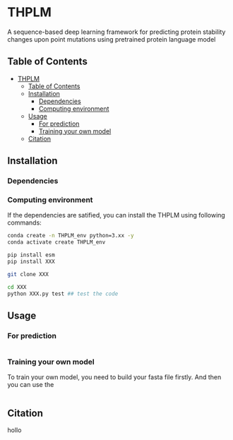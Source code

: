 # THPLM
A sequence-based deep learning framework for predicting protein stability changes upon point mutations using pretrained protein language model



## Table of Contents

- [THPLM](#thplm)
  - [Table of Contents](#table-of-contents)
  - [Installation](#installation)
    - [Dependencies](#dependencies)
    - [Computing environment](#computing-environment)
  - [Usage](#usage)
    - [For prediction](#for-prediction)
    - [Training your own model](#training-your-own-model)
  - [Citation](#citation)

## Installation

### Dependencies


### Computing environment

If the dependencies are satified, you can install the THPLM using following commands:

```bash
conda create -n THPLM_env python=3.xx -y
conda activate create THPLM_env

pip install esm
pip install XXX

git clone XXX

cd XXX
python XXX.py test ## test the code
```

## Usage

### For prediction

```bash


```

### Training your own model

To train your own model, you need to build your fasta file firstly. And then you can use the 

```bash


```


## Citation

hollo
